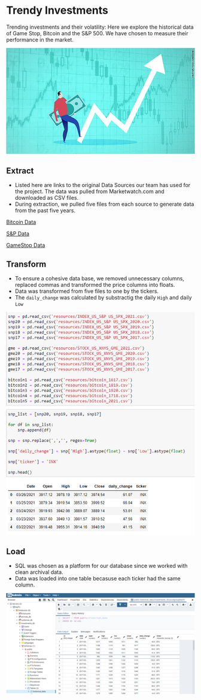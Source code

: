 # Trendy Investments
Trending investments and their volatility:
Here we explore the historical data of Game Stop, Bitcoin and the S&P 500. We have chosen to measure their performance in the market. 

![Investments](images/3.jpg)

## Extract
* Listed here are links to the original Data Sources our team has used for the project. The data was pulled from Marketwatch.com and downloaded as CSV files. 
* During extraction, we pulled five files from each source to generate data from the past five years. 

[Bitcoin Data](https://www.marketwatch.com/investing/cryptocurrency/btcusd/download-data)

[S&P Data](https://www.marketwatch.com/investing/index/spx/download-data)

[GameStop Data](https://www.marketwatch.com/investing/stock/gme/download-data)


## Transform
* To ensure a cohesive data base, we removed unnecessary columns, replaced commas and transformed the price columns into floats.
* Data was transformed from five files to one by the tickers.
* The  `daily_change` was calculated by substractig the daily `High` and daily `Low`


![Jupyter Image](images/1.png)

## Load
* SQL was chosen as a platform for our database since we worked with clean archival data. 
* Data was loaded into one table becasuse each ticker had the same column.

![Jupyter Image](images/2.png)





